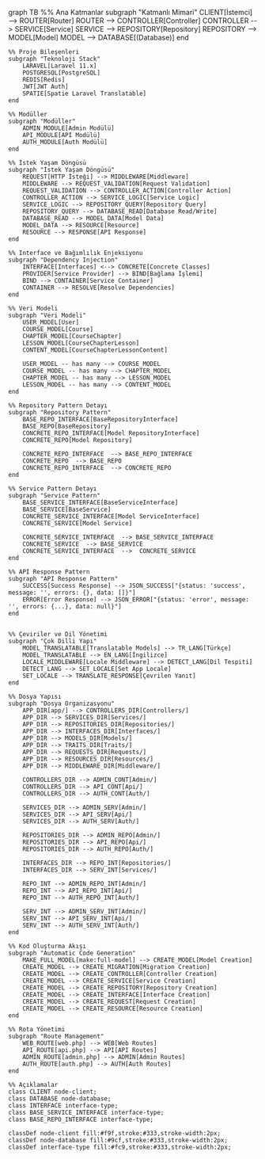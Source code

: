 
graph TB
    %% Ana Katmanlar
    subgraph "Katmanlı Mimari"
        CLIENT[İstemci] --> ROUTER[Router]
        ROUTER --> CONTROLLER[Controller]
        CONTROLLER --> SERVICE[Service]
        SERVICE --> REPOSITORY[Repository]
        REPOSITORY --> MODEL[Model]
        MODEL --> DATABASE[(Database)]
    end

    %% Proje Bileşenleri
    subgraph "Teknoloji Stack"
        LARAVEL[Laravel 11.x]
        POSTGRESQL[PostgreSQL]
        REDIS[Redis]
        JWT[JWT Auth]
        SPATIE[Spatie Laravel Translatable]
    end

    %% Modüller
    subgraph "Modüller"
        ADMIN_MODULE[Admin Modülü]
        API_MODULE[API Modülü]
        AUTH_MODULE[Auth Modülü]
    end

    %% İstek Yaşam Döngüsü
    subgraph "İstek Yaşam Döngüsü"
        REQUEST[HTTP İsteği] --> MIDDLEWARE[Middleware]
        MIDDLEWARE --> REQUEST_VALIDATION[Request Validation]
        REQUEST_VALIDATION --> CONTROLLER_ACTION[Controller Action]
        CONTROLLER_ACTION --> SERVICE_LOGIC[Service Logic]
        SERVICE_LOGIC --> REPOSITORY_QUERY[Repository Query]
        REPOSITORY_QUERY --> DATABASE_READ[Database Read/Write]
        DATABASE_READ --> MODEL_DATA[Model Data]
        MODEL_DATA --> RESOURCE[Resource]
        RESOURCE --> RESPONSE[API Response]
    end

    %% Interface ve Bağımlılık Enjeksiyonu
    subgraph "Dependency Injection"
        INTERFACE[Interfaces] <--> CONCRETE[Concrete Classes]
        PROVIDER[Service Provider] --> BIND[Bağlama İşlemi]
        BIND --> CONTAINER[Service Container]
        CONTAINER --> RESOLVE[Resolve Dependencies]
    end

    %% Veri Modeli
    subgraph "Veri Modeli"
        USER_MODEL[User]
        COURSE_MODEL[Course]
        CHAPTER_MODEL[CourseChapter]
        LESSON_MODEL[CourseChapterLesson]
        CONTENT_MODEL[CourseChapterLessonContent]
        
        USER_MODEL -- has many --> COURSE_MODEL
        COURSE_MODEL -- has many --> CHAPTER_MODEL
        CHAPTER_MODEL -- has many --> LESSON_MODEL
        LESSON_MODEL -- has many --> CONTENT_MODEL
    end

    %% Repository Pattern Detayı
    subgraph "Repository Pattern"
        BASE_REPO_INTERFACE[BaseRepositoryInterface]
        BASE_REPO[BaseRepository]
        CONCRETE_REPO_INTERFACE[Model RepositoryInterface]
        CONCRETE_REPO[Model Repository]
        
        CONCRETE_REPO_INTERFACE  --> BASE_REPO_INTERFACE
        CONCRETE_REPO  --> BASE_REPO
        CONCRETE_REPO_INTERFACE  --> CONCRETE_REPO
    end

    %% Service Pattern Detayı
    subgraph "Service Pattern"
        BASE_SERVICE_INTERFACE[BaseServiceInterface]
        BASE_SERVICE[BaseService]
        CONCRETE_SERVICE_INTERFACE[Model ServiceInterface]
        CONCRETE_SERVICE[Model Service]
        
        CONCRETE_SERVICE_INTERFACE  --> BASE_SERVICE_INTERFACE
        CONCRETE_SERVICE  --> BASE_SERVICE
        CONCRETE_SERVICE_INTERFACE  -->  CONCRETE_SERVICE
    end

    %% API Response Pattern
    subgraph "API Response Pattern"
        SUCCESS[Success Response] --> JSON_SUCCESS["{status: 'success', message: '', errors: {}, data: []}"]
        ERROR[Error Response] --> JSON_ERROR["{status: 'error', message: '', errors: {...}, data: null}"]
    end


    %% Çeviriler ve Dil Yönetimi
    subgraph "Çok Dilli Yapı"
        MODEL_TRANSLATABLE[Translatable Models] --> TR_LANG[Türkçe]
        MODEL_TRANSLATABLE --> EN_LANG[İngilizce]
        LOCALE_MIDDLEWARE[Locale Middleware] --> DETECT_LANG[Dil Tespiti]
        DETECT_LANG --> SET_LOCALE[Set App Locale]
        SET_LOCALE --> TRANSLATE_RESPONSE[Çevrilen Yanıt]
    end

    %% Dosya Yapısı
    subgraph "Dosya Organizasyonu"
        APP_DIR[app/] --> CONTROLLERS_DIR[Controllers/]
        APP_DIR --> SERVICES_DIR[Services/]
        APP_DIR --> REPOSITORIES_DIR[Repositories/]
        APP_DIR --> INTERFACES_DIR[Interfaces/]
        APP_DIR --> MODELS_DIR[Models/]
        APP_DIR --> TRAITS_DIR[Traits/]
        APP_DIR --> REQUESTS_DIR[Requests/]
        APP_DIR --> RESOURCES_DIR[Resources/]
        APP_DIR --> MIDDLEWARE_DIR[Middleware/]
        
        CONTROLLERS_DIR --> ADMIN_CONT[Admin/]
        CONTROLLERS_DIR --> API_CONT[Api/]
        CONTROLLERS_DIR --> AUTH_CONT[Auth/]
        
        SERVICES_DIR --> ADMIN_SERV[Admin/]
        SERVICES_DIR --> API_SERV[Api/]
        SERVICES_DIR --> AUTH_SERV[Auth/]
        
        REPOSITORIES_DIR --> ADMIN_REPO[Admin/]
        REPOSITORIES_DIR --> API_REPO[Api/]
        REPOSITORIES_DIR --> AUTH_REPO[Auth/]
        
        INTERFACES_DIR --> REPO_INT[Repositories/]
        INTERFACES_DIR --> SERV_INT[Services/]
        
        REPO_INT --> ADMIN_REPO_INT[Admin/]
        REPO_INT --> API_REPO_INT[Api/]
        REPO_INT --> AUTH_REPO_INT[Auth/]
        
        SERV_INT --> ADMIN_SERV_INT[Admin/]
        SERV_INT --> API_SERV_INT[Api/]
        SERV_INT --> AUTH_SERV_INT[Auth/]
    end

    %% Kod Oluşturma Akışı
    subgraph "Automatic Code Generation"
        MAKE_FULL_MODEL[make:full-model] --> CREATE_MODEL[Model Creation]
        CREATE_MODEL --> CREATE_MIGRATION[Migration Creation]
        CREATE_MODEL --> CREATE_CONTROLLER[Controller Creation]
        CREATE_MODEL --> CREATE_SERVICE[Service Creation]
        CREATE_MODEL --> CREATE_REPOSITORY[Repository Creation]
        CREATE_MODEL --> CREATE_INTERFACE[Interface Creation]
        CREATE_MODEL --> CREATE_REQUEST[Request Creation]
        CREATE_MODEL --> CREATE_RESOURCE[Resource Creation]
    end

    %% Rota Yönetimi
    subgraph "Route Management"
        WEB_ROUTE[web.php] --> WEB[Web Routes]
        API_ROUTE[api.php] --> API[API Routes]
        ADMIN_ROUTE[admin.php] --> ADMIN[Admin Routes]
        AUTH_ROUTE[auth.php] --> AUTH[Auth Routes]
    end

    %% Açıklamalar
    class CLIENT node-client;
    class DATABASE node-database;
    class INTERFACE interface-type;
    class BASE_SERVICE_INTERFACE interface-type;
    class BASE_REPO_INTERFACE interface-type;
    
    classDef node-client fill:#f9f,stroke:#333,stroke-width:2px;
    classDef node-database fill:#9cf,stroke:#333,stroke-width:2px;
    classDef interface-type fill:#fc9,stroke:#333,stroke-width:2px;
